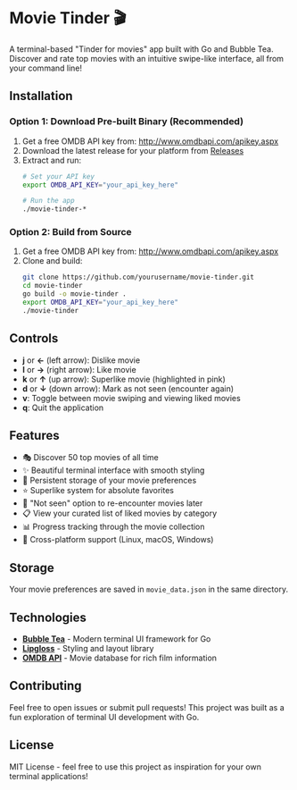 # Movie Tinder 🎬

A terminal-based "Tinder for movies" app built with Go and Bubble Tea. Discover and rate top movies with an intuitive swipe-like interface, all from your command line!

## Installation

### Option 1: Download Pre-built Binary (Recommended)

1. Get a free OMDB API key from: http://www.omdbapi.com/apikey.aspx
2. Download the latest release for your platform from [Releases](../../releases)
3. Extract and run:
   ```bash
   # Set your API key
   export OMDB_API_KEY="your_api_key_here"
   
   # Run the app
   ./movie-tinder-*
   ```

### Option 2: Build from Source

1. Get a free OMDB API key from: http://www.omdbapi.com/apikey.aspx
2. Clone and build:
   ```bash
   git clone https://github.com/yourusername/movie-tinder.git
   cd movie-tinder
   go build -o movie-tinder .
   export OMDB_API_KEY="your_api_key_here"
   ./movie-tinder
   ```

## Controls

- **j** or **←** (left arrow): Dislike movie
- **l** or **→** (right arrow): Like movie
- **k** or **↑** (up arrow): Superlike movie (highlighted in pink)
- **d** or **↓** (down arrow): Mark as not seen (encounter again)
- **v**: Toggle between movie swiping and viewing liked movies
- **q**: Quit the application

## Features

- 🎭 Discover 50 top movies of all time
- ✨ Beautiful terminal interface with smooth styling
- 💾 Persistent storage of your movie preferences
- ⭐ Superlike system for absolute favorites  
- 🔄 "Not seen" option to re-encounter movies later
- 📋 View your curated list of liked movies by category
- 📊 Progress tracking through the movie collection
- 🚀 Cross-platform support (Linux, macOS, Windows)

## Storage

Your movie preferences are saved in `movie_data.json` in the same directory.

## Technologies

- **[Bubble Tea](https://github.com/charmbracelet/bubbletea)** - Modern terminal UI framework for Go
- **[Lipgloss](https://github.com/charmbracelet/lipgloss)** - Styling and layout library
- **[OMDB API](http://www.omdbapi.com/)** - Movie database for rich film information

## Contributing

Feel free to open issues or submit pull requests! This project was built as a fun exploration of terminal UI development with Go.

## License

MIT License - feel free to use this project as inspiration for your own terminal applications!